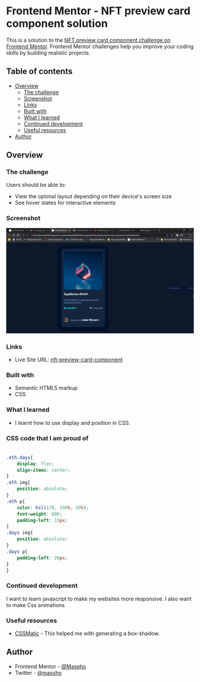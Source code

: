 # Frontend Mentor - NFT preview card component solution

This is a solution to the [NFT preview card component challenge on Frontend Mentor](https://www.frontendmentor.io/challenges/nft-preview-card-component-SbdUL_w0U). Frontend Mentor challenges help you improve your coding skills by building realistic projects. 

## Table of contents

- [Overview](#overview)
  - [The challenge](#the-challenge)
  - [Screenshot](#screenshot)
  - [Links](#links)
  - [Built with](#built-with)
  - [What I learned](#what-i-learned)
  - [Continued development](#continued-development)
  - [Useful resources](#useful-resources)
- [Author](#author)

## Overview

### The challenge

Users should be able to:

- View the optimal layout depending on their device's screen size
- See hover states for interactive elements

### Screenshot

![](./images/Screenshot.png)


### Links

- Live Site URL: [nft-preview-card-component](https://maseho.github.io/nft-preview-card-component-main/)



### Built with

- Semantic HTML5 markup
- CSS

### What I learned
- I learnt how to use display and position in CSS.

### CSS code that I am proud of

```css

.eth.days{
    display: flex;
    align-items: center;
}
.eth img{
    position: absolute;
}
.eth p{
    color: hsl(178, 100%, 50%);
    font-weight: 600;
    padding-left: 15px;
}
.days img{
    position: absolute;
}
.days p{
    padding-left: 20px;
}
}
```


### Continued development

I want to learn javascript to make my websites more responsive. I also want to make Css animations



### Useful resources

- [CSSMatic](https://cssmatic.com) - This helped me with generating a box-shadow.


## Author

- Frontend Mentor - [@Maseho](https://www.frontendmentor.io/profile/Maseho)
- Twitter - [@masxho](https://www.twitter.com/masxho)

